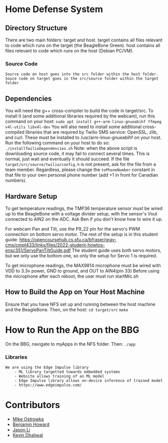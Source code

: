 # Home Defense System

## Directory Structure
There are two main folders: target and host.
target contains all files relevant to code which runs on the target (the BeagleBone Green).
host contains all files relevant to code which runs on the host (Debian PC/VM).
### Source Code
    Source code on host goes into the src folder within the host folder.
    Souce code on target goes in the src/source folder within the target folder


## Dependencies
You will need the g++ cross-compiler to build the code in target/src. To install it (and some additional libraries required by the webcam), run this command on your host:
`sudo apt install g++-arm-linux-gnueabihf ffmpeg v4l-utils libv4l-dev`
You will also need to install some additional cross-compiled libraries that are required by Twilio SMS service: OpenSSL, zlib, and curl.
These must be installed to /usr/arm-linux-gnueabihf on your host. Run the following command on your host to do so:
`./installTwilioDependencies.sh`
Note: when the above script is downloading source code, it may fail to connect several times. This is normal, just wait and eventually it should succeed.
If the file `target/src/source/twilio/config.h` is not present, ask for the file from a team member.
Regardless, please change the `toPhoneNumber` constant in that file to your own personal phone number (add +1 in front for Canadian numbers).

## Hardware Setup
To get temperature readings, the TMP36 temperature sensor must be wired up to the BeagleBone with a voltage divider setup, with the sensor's Vout connected to AIN2 on the ADC. Ask Ben if you don't know how to wire it up.

For webcam Pan and Tilt, use the P9_22 pin for the servo's PWM connection on bottom servo motor. The rest of the setup is in this student guide: https://opencoursehub.cs.sfu.ca/bfraser/grav-cms/cmpt433/links/files/2022-student-howtos-ensc351/ServoPanTiltGuide.pdf The student guide uses both servo motors, but we only use the bottom one, so only the setup for Servo 1 is required.

To get microphone readings, the MAX9814 microphone must be wired with VDD to 3.3v power, GND to ground, and OUT to AIN4(pin 33)
Before using the microphone after each reboot, the user must run startMic.sh

## How to Build the App on Your Host Machine
Ensure that you have NFS set up and running between the host machine and the BeagleBone. Then, on the host:
`cd target/src`
`make`

# How to Run the App on the BBG
On the BBG, navigate to myApps in the NFS folder. Then:
`./app`

### Libraries
    We are using the Edge Impulse library
        - ML library targetted towards embedded systems
        - Website allows training of an ML model
        - Edge Impulse library allows on-device inference of trained model
        - https://www.edgeimpulse.com/

# Contributors

- [Mike Ostrowka](https://github.com/Mike-Ostrowka)
- [Benjamin Howard](https://github.com/bhoward27)
- [Jason Li](https://github.com/jla690)
- [Kevin Dhaliwal](https://github.com/dhaliwalk) 
